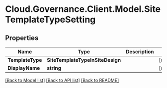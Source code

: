 # Cloud.Governance.Client.Model.SiteTemplateTypeSetting
## Properties

Name | Type | Description | Notes
------------ | ------------- | ------------- | -------------
**TemplateType** | **SiteTemplateTypeInSiteDesign** |  | [optional] 
**DisplayName** | **string** |  | [optional] 

[[Back to Model list]](../README.md#documentation-for-models) [[Back to API list]](../README.md#documentation-for-api-endpoints) [[Back to README]](../README.md)

